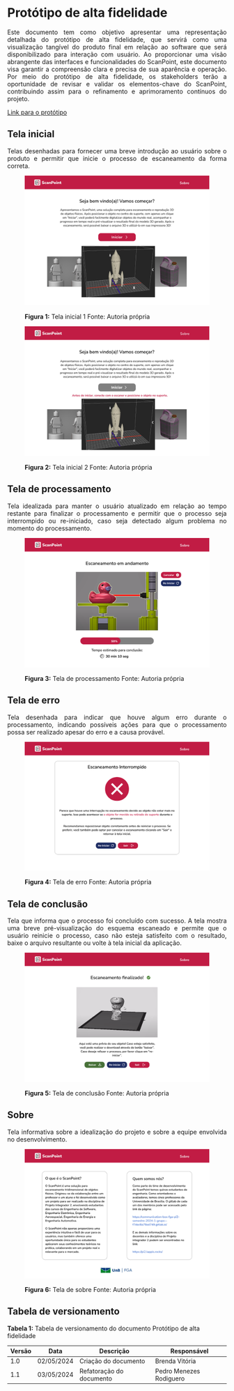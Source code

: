 # Protótipo de alta fidelidade

<p align="justify">
Este documento tem como objetivo apresentar uma representação detalhada do protótipo de alta fidelidade, que servirá como uma visualização tangível do produto final em relação ao software que será disponibilizado para interação com usuário. Ao proporcionar uma visão abrangente das interfaces e funcionalidades do ScanPoint, este documento visa garantir a compreensão clara e precisa de sua aparência e operação. Por meio do protótipo de alta fidelidade, os stakeholders terão a oportunidade de revisar e validar os elementos-chave do ScanPoint, contribuindo assim para o refinamento e aprimoramento contínuos do projeto.
</p>

[Link para o protótipo](https://www.figma.com/file/vCmfCgivle5xlXUYDElVrE/Identidade-visual?type=design&node-id=0%3A1&mode=design&t=DbKNrVOWZH43kGEs-1)

## Tela inicial

<p align="justify">
Telas desenhadas para fornecer uma breve introdução ao usuário sobre o produto e permitir que inicie o processo de escaneamento da forma correta.
</p>

<figure>
  <img src="../assets/software/prototipo/inicial-1.png" alt="Tela inicial 1">
  <figcaption>
  
  **Figura 1:** Tela inicial 1
  Fonte: Autoria própria</figcaption>
</figure>

<figure>
  <img src="../assets/software/prototipo/inicial-2.png" alt="Tela inicial 2">
  <figcaption>
  
  **Figura 2:** Tela inicial 2
  Fonte: Autoria própria</figcaption>
</figure>

## Tela de processamento

<p align="justify">
Tela idealizada para manter o usuário atualizado em relação ao tempo restante para finalizar o processamento e permitir que o processo seja interrompido ou re-iniciado, caso seja detectado algum problema no momento do processamento.
</p>

<figure>
  <img src="../assets/software/prototipo/processamento.png" alt="Tela de processamento">
  <figcaption>
  
  **Figura 3:** Tela de processamento
  Fonte: Autoria própria</figcaption>
</figure>

## Tela de erro

<p align="justify">
Tela desenhada para indicar que houve algum erro durante o processamento, indicando possíveis ações para que o processamento possa ser realizado apesar do erro e a causa provável. 
</p>

<figure>
  <img src="../assets/software/prototipo/erro.png" alt="Tela de erro">
  <figcaption>
  
  **Figura 4:** Tela de erro
  Fonte: Autoria própria</figcaption>
</figure>

## Tela de conclusão

<p align="justify">
Tela que informa que o processo foi concluído com sucesso. A tela mostra uma breve pré-visualização do esquema escaneado e permite que o usuário reinicie o processo, caso não esteja satisfeito com o resultado, baixe o arquivo resultante ou volte à tela inicial da aplicação.
</p>

<figure>
  <img src="../assets/software/prototipo/concluido.png" alt="Tela de conclusão">
  <figcaption>
  
  **Figura 5:** Tela de conclusão
  Fonte: Autoria própria</figcaption>
</figure>

## Sobre

<p align="justify">
Tela informativa sobre a idealização do projeto e sobre a equipe envolvida no desenvolvimento. 
</p>

<figure>
  <img src="../assets/software/prototipo/sobre.png" alt="Tela de sobre">
  <figcaption>
  
  **Figura 6:** Tela de sobre
  Fonte: Autoria própria</figcaption>
</figure>

## Tabela de versionamento

**Tabela 1:** Tabela de versionamento do documento Protótipo de alta fidelidade

| Versão| Data | Descrição | Responsável|
|-------|------|-----------|------------|
| 1.0 | 02/05/2024 | Criação do documento | Brenda Vitória |
| 1.1| 03/05/2024 | Refatoração do documento| Pedro Menezes Rodiguero |
